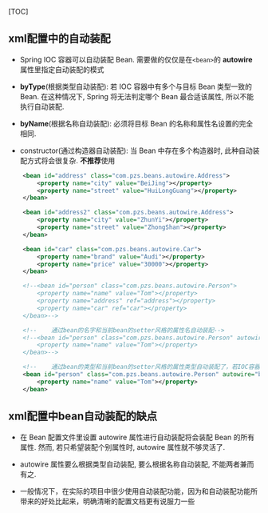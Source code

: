 [TOC]



## xml配置中的自动装配

- Spring IOC 容器可以自动装配 Bean. 需要做的仅仅是在```<bean>```的 **autowire** 属性里指定自动装配的模式

- **byType**(根据类型自动装配): 若 IOC 容器中有多个与目标 Bean 类型一致的 Bean. 在这种情况下, Spring 将无法判定哪个 Bean 最合适该属性, 所以不能执行自动装配.

- **byName**(根据名称自动装配): 必须将目标 Bean 的名称和属性名设置的完全相同.

- constructor(通过构造器自动装配): 当 Bean 中存在多个构造器时, 此种自动装配方式将会很复杂. **不推荐**使用

```xml
    <bean id="address" class="com.pzs.beans.autowire.Address">
        <property name="city" value="BeiJing"></property>
        <property name="street" value="HuiLongGuang"></property>
    </bean>

    <bean id="address2" class="com.pzs.beans.autowire.Address">
        <property name="city" value="ZhunYi"></property>
        <property name="street" value="ZhongShan"></property>
    </bean>

    <bean id="car" class="com.pzs.beans.autowire.Car">
        <property name="brand" value="Audi"></property>
        <property name="price" value="30000"></property>
    </bean>

    <!--<bean id="person" class="com.pzs.beans.autowire.Person">
        <property name="name" value="Tom"></property>
        <property name="address" ref="address"></property>
        <property name="car" ref="car"></property>
    </bean>-->

    <!--    通过bean的名字和当前bean的setter风格的属性名自动装配-->
    <!--<bean id="person" class="com.pzs.beans.autowire.Person" autowire="byName">
        <property name="name" value="Tom"></property>
    </bean>-->

    <!--    通过bean的类型和当前bean的setter风格的属性类型自动装配了，若IOC容器中右1个以上的类型匹配的bean，则抛异常-->
    <bean id="person" class="com.pzs.beans.autowire.Person" autowire="byType">
        <property name="name" value="Tom"></property>
    </bean>
```

## xml配置中bean自动装配的缺点

- 在 Bean 配置文件里设置 autowire 属性进行自动装配将会装配 Bean 的所有属性. 然而, 若只希望装配个别属性时, autowire 属性就不够灵活了.

- autowire 属性要么根据类型自动装配, 要么根据名称自动装配, 不能两者兼而有之.

- 一般情况下，在实际的项目中很少使用自动装配功能，因为和自动装配功能所带来的好处比起来，明确清晰的配置文档更有说服力一些